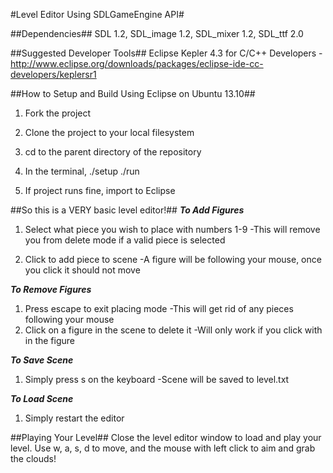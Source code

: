 #Level Editor Using SDLGameEngine API#

##Dependencies##
SDL 1.2, SDL_image 1.2, SDL_mixer 1.2, SDL_ttf 2.0

##Suggested Developer Tools##
Eclipse Kepler 4.3 for C/C++ Developers - http://www.eclipse.org/downloads/packages/eclipse-ide-cc-developers/keplersr1

##How to Setup and Build Using Eclipse on Ubuntu 13.10##
1. Fork the project 
2. Clone the project to your local filesystem
3. cd to the parent directory of the repository
4. In the terminal,
    ./setup
    ./run

5. If project runs fine, import to Eclipse

##So this is a VERY basic level editor!##
***_To Add Figures_***

1. Select what piece you wish to place with numbers 1-9
	-This will remove you from delete mode if a valid piece is selected

2. Click to add piece to scene
	-A figure will be following your mouse, once you click it should not move

***_To Remove Figures_***

1. Press escape to exit placing mode 
	-This will get rid of any pieces following your mouse
2. Click on a figure in the scene to delete it
	-Will only work if you click with in the figure

***_To Save Scene_***

1. Simply press s on the keyboard
	-Scene will be saved to level.txt

***_To Load Scene_***

1. Simply restart the editor

##Playing Your Level##
Close the level editor window to load and play your level.
Use w, a, s, d to move, and the mouse with left click to aim and grab the clouds!
